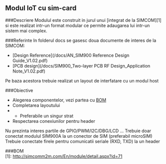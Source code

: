 
Modul IoT cu sim-card
-----
###Descriere
 Modulul este construit in jurul unui [integrat de la SIMCOM][1] si este realizat intr-un format modular ce permite adaugarea lui intr-un sistem mai complex.

###Referinte
In folderul docs se gasesc doua documente de interes de la SIMCOM:
* [Design Reference](/docs/AN_SIM900 Reference Design Guide_V1.02.pdf)
* [PCB design](/docs/SIM900_Two-layer PCB RF Design_Application Note_V1.02.pdf)

Pe baza acestora trebuie realizat un layout de interfatare cu un modul host

###Obiective
  * Alegerea componentelor, vezi partea cu [BOM](README.md#BOM)
  * Completarea layoutului
  *  * Preferabile un singur strat
  * Respectarea conexiunilor pentru header

  Nu prezinta interes partile de GPIO/PWM/I2C/DBG/LCD ...
  Trebuie doar conectat modulul SIM900A la un conector de SIM (preferabil microSIM)
  Trebuie conectate firele pentru comunicatii seriale (RXD, TXD) la un header

###BOM  
  [1]: http://simcomm2m.com/En/module/detail.aspx?id=71

